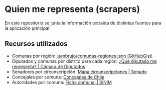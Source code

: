 # Quien me representa (scrapers)

En este repositorio se junta la información extraida de distintas fuentes para la aplicación principal

## Recursos utilizados

* Comunas por región: [juanbrujo/comunas-regiones.json (GitHubGist)](https://gist.github.com/juanbrujo/0fd2f4d126b3ce5a95a7dd1f28b3d8dd)
* Diputados y comunas por distrito para cada región: [¿Qué diputado me representa? | Cámara de Diputados](https://www.camara.cl/camara/diputados.aspx)
* Senadores por circunscripción: [Mapa circunscripciones | Senado](https://www.senado.cl/appsenado/templates/senadores/regiones_2018.html)
* Concejales por comuna: [Concejales de Chile](https://www.cdch.cl/concejales-de-chile.aspx)
* Autoridades por comuna: [Ficha comunal | SiNIM](http://datos.sinim.gov.cl/ficha_comunal.php)
